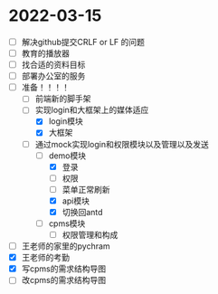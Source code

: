 # 2022-03-15
 - [ ] 解决github提交CRLF or LF 的问题
 - [ ] 教育的播放器
 - [ ] 找合适的资料目标
 - [ ] 部署办公室的服务
 - [ ] 准备！！！！
   - [ ] 前端新的脚手架
   - [ ] 实现login和大框架上的媒体适应
     - [x] login模块
     - [x] 大框架
   - [ ] 通过mock实现login和权限模块以及管理以及发送
     - [ ] demo模块
       - [x] 登录
       - [ ] 权限
       - [ ] 菜单正常刷新
       - [x] api模块
       - [x] 切换回antd
     - [ ] cpms模块
       - [ ] 权限管理和构成
 - [ ] 王老师的家里的pychram
 - [x] 王老师的考勤
 - [x] 写cpms的需求结构导图
 - [ ] 改cpms的需求结构导图